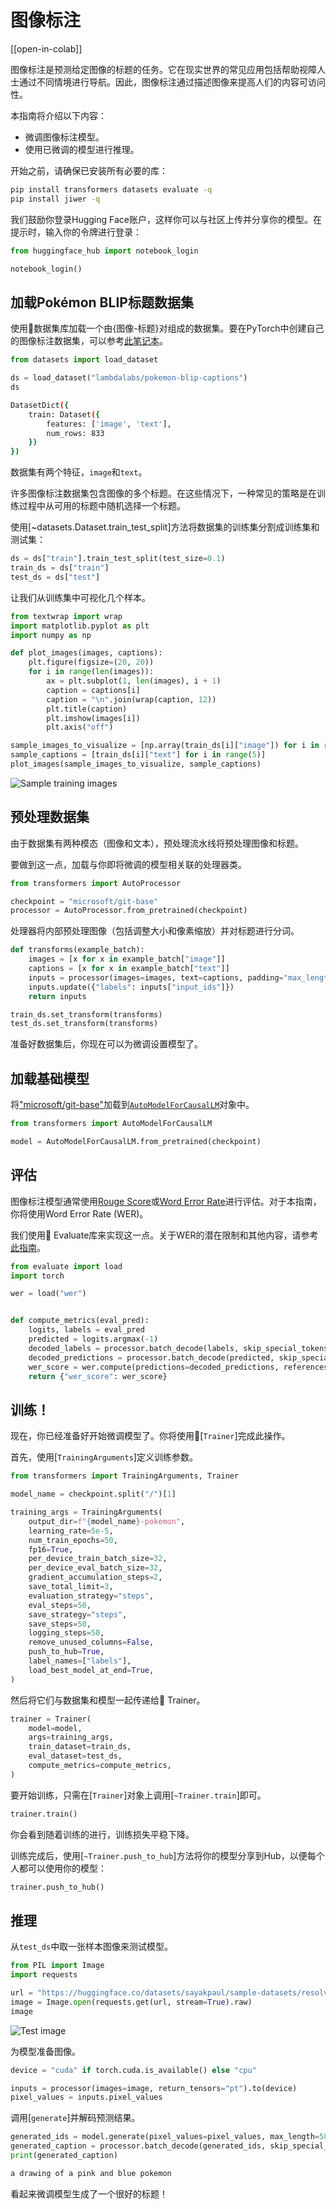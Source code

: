 <!--版权2023年HuggingFace团队，保留所有权利。

根据Apache许可证，版本2.0（“许可证”）进行许可；除非符合许可证，否则不得使用此文件。你可以在以下网址获取许可证的副本。

http://www.apache.org/licenses/LICENSE-2.0

除非适用法律要求或书面同意，软件根据许可证的“原样”分发，不附带任何担保或条件。请查阅许可证以获取特定语言下免责声明和限制。

⚠️请注意，此文件采用Markdown格式，但包含我们的文档构建器（类似于MDX）的特定语法，可能无法在Markdown查看器中正确呈现。-->

# 图像标注

[[open-in-colab]]

图像标注是预测给定图像的标题的任务。它在现实世界的常见应用包括帮助视障人士通过不同情境进行导航。因此，图像标注通过描述图像来提高人们的内容可访问性。

本指南将介绍以下内容：

* 微调图像标注模型。
* 使用已微调的模型进行推理。

开始之前，请确保已安装所有必要的库：

```bash
pip install transformers datasets evaluate -q
pip install jiwer -q
```

我们鼓励你登录Hugging Face账户，这样你可以与社区上传并分享你的模型。在提示时，输入你的令牌进行登录：

```python
from huggingface_hub import notebook_login

notebook_login()
```

## 加载Pokémon BLIP标题数据集

使用🤗数据集库加载一个由{图像-标题}对组成的数据集。要在PyTorch中创建自己的图像标注数据集，可以参考[此笔记本](https://github.com/NielsRogge/Transformers-Tutorials/blob/master/GIT/Fine_tune_GIT_on_an_image_captioning_dataset.ipynb)。

```python
from datasets import load_dataset

ds = load_dataset("lambdalabs/pokemon-blip-captions")
ds
```
```bash
DatasetDict({
    train: Dataset({
        features: ['image', 'text'],
        num_rows: 833
    })
})
```

数据集有两个特征，`image`和`text`。

<Tip>

许多图像标注数据集包含图像的多个标题。在这些情况下，一种常见的策略是在训练过程中从可用的标题中随机选择一个标题。

</Tip>

使用[~datasets.Dataset.train_test_split]方法将数据集的训练集分割成训练集和测试集：

```python
ds = ds["train"].train_test_split(test_size=0.1)
train_ds = ds["train"]
test_ds = ds["test"]
```

让我们从训练集中可视化几个样本。

```python
from textwrap import wrap
import matplotlib.pyplot as plt
import numpy as np

def plot_images(images, captions):
    plt.figure(figsize=(20, 20))
    for i in range(len(images)):
        ax = plt.subplot(1, len(images), i + 1)
        caption = captions[i]
        caption = "\n".join(wrap(caption, 12))
        plt.title(caption)
        plt.imshow(images[i])
        plt.axis("off")

sample_images_to_visualize = [np.array(train_ds[i]["image"]) for i in range(5)]
sample_captions = [train_ds[i]["text"] for i in range(5)]
plot_images(sample_images_to_visualize, sample_captions)
```

<div class="flex justify-center">
    <img src="https://huggingface.co/datasets/huggingface/documentation-images/resolve/main/transformers/tasks/sample_training_images_image_cap.png" alt="Sample training images"/>
</div>

## 预处理数据集

由于数据集有两种模态（图像和文本），预处理流水线将预处理图像和标题。

要做到这一点，加载与你即将微调的模型相关联的处理器类。

```python
from transformers import AutoProcessor

checkpoint = "microsoft/git-base"
processor = AutoProcessor.from_pretrained(checkpoint)
```

处理器将内部预处理图像（包括调整大小和像素缩放）并对标题进行分词。

```python
def transforms(example_batch):
    images = [x for x in example_batch["image"]]
    captions = [x for x in example_batch["text"]]
    inputs = processor(images=images, text=captions, padding="max_length")
    inputs.update({"labels": inputs["input_ids"]})
    return inputs

train_ds.set_transform(transforms)
test_ds.set_transform(transforms)
```

准备好数据集后，你现在可以为微调设置模型了。

## 加载基础模型

将["microsoft/git-base"](https://huggingface.co/microsoft/git-base)加载到[`AutoModelForCausalLM`](https://huggingface.co/docs/transformers/model_doc/auto#transformers.AutoModelForCausalLM)对象中。

```python
from transformers import AutoModelForCausalLM

model = AutoModelForCausalLM.from_pretrained(checkpoint)
```

## 评估

图像标注模型通常使用[Rouge Score](https://huggingface.co/spaces/evaluate-metric/rouge)或[Word Error Rate](https://huggingface.co/spaces/evaluate-metric/wer)进行评估。对于本指南，你将使用Word Error Rate (WER)。

我们使用🤗 Evaluate库来实现这一点。关于WER的潜在限制和其他内容，请参考[此指南](https://huggingface.co/spaces/evaluate-metric/wer)。

```python
from evaluate import load
import torch

wer = load("wer")


def compute_metrics(eval_pred):
    logits, labels = eval_pred
    predicted = logits.argmax(-1)
    decoded_labels = processor.batch_decode(labels, skip_special_tokens=True)
    decoded_predictions = processor.batch_decode(predicted, skip_special_tokens=True)
    wer_score = wer.compute(predictions=decoded_predictions, references=decoded_labels)
    return {"wer_score": wer_score}
```

## 训练！

现在，你已经准备好开始微调模型了。你将使用🤗[`Trainer`]完成此操作。

首先，使用[`TrainingArguments`]定义训练参数。

```python
from transformers import TrainingArguments, Trainer

model_name = checkpoint.split("/")[1]

training_args = TrainingArguments(
    output_dir=f"{model_name}-pokemon",
    learning_rate=5e-5,
    num_train_epochs=50,
    fp16=True,
    per_device_train_batch_size=32,
    per_device_eval_batch_size=32,
    gradient_accumulation_steps=2,
    save_total_limit=3,
    evaluation_strategy="steps",
    eval_steps=50,
    save_strategy="steps",
    save_steps=50,
    logging_steps=50,
    remove_unused_columns=False,
    push_to_hub=True,
    label_names=["labels"],
    load_best_model_at_end=True,
)
```

然后将它们与数据集和模型一起传递给🤗 Trainer。

```python
trainer = Trainer(
    model=model,
    args=training_args,
    train_dataset=train_ds,
    eval_dataset=test_ds,
    compute_metrics=compute_metrics,
)
```

要开始训练，只需在[`Trainer`]对象上调用[`~Trainer.train`]即可。

```python
trainer.train()
```

你会看到随着训练的进行，训练损失平稳下降。

训练完成后，使用[`~Trainer.push_to_hub`]方法将你的模型分享到Hub，以便每个人都可以使用你的模型：

```python
trainer.push_to_hub()
```

## 推理

从`test_ds`中取一张样本图像来测试模型。

```python
from PIL import Image
import requests

url = "https://huggingface.co/datasets/sayakpaul/sample-datasets/resolve/main/pokemon.png"
image = Image.open(requests.get(url, stream=True).raw)
image
```

<div class="flex justify-center">
    <img src="https://huggingface.co/datasets/huggingface/documentation-images/resolve/main/transformers/tasks/test_image_image_cap.png" alt="Test image"/>
</div>

为模型准备图像。

```python
device = "cuda" if torch.cuda.is_available() else "cpu"

inputs = processor(images=image, return_tensors="pt").to(device)
pixel_values = inputs.pixel_values
```

调用[`generate`]并解码预测结果。

```python
generated_ids = model.generate(pixel_values=pixel_values, max_length=50)
generated_caption = processor.batch_decode(generated_ids, skip_special_tokens=True)[0]
print(generated_caption)
```

```bash
a drawing of a pink and blue pokemon
```

看起来微调模型生成了一个很好的标题！